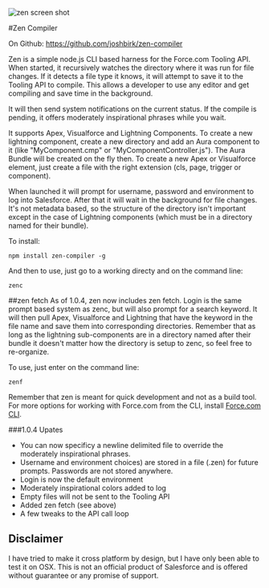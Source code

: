 

![zen screen shot](http://i.imgur.com/o2Oaudo.gif)

#Zen Compiler

On Github: https://github.com/joshbirk/zen-compiler

Zen is a simple node.js CLI based harness for the Force.com Tooling API. When started, it recursively watches the directory where it was run for file changes.  If it detects a file type it knows, it will attempt to save it to the Tooling API to compile.  This allows a developer to use any editor and get compiling and save time in the background.

It will then send system notifications on the current status.  If the compile is pending, it offers moderately inspirational phrases while you wait.

It supports Apex, Visualforce and Lightning Components.  To create a new lightning component, create a new directory and add an Aura component to it (like "MyComponent.cmp" or "MyComponentController.js").  The Aura Bundle will be created on the fly then.  To create a new Apex or Visualforce element, just create a file with the right extension (cls, page, trigger or component).

When launched it will prompt for username, password and environment to log into Salesforce.  After that it will wait in the background for file changes.  It's not metadata based, so the structure of the directory isn't important except in the case of Lightning components (which must be in a directory named for their bundle).

To install:

```
npm install zen-compiler -g
```

And then to use, just go to a working directy and on the command line:

```
zenc
```

##zen fetch
As of 1.0.4, zen now includes zen fetch.  Login is the same prompt based system as zenc, but will also prompt for a search keyword.  It will then pull Apex, Visualforce and Lightning that have the keyword in the file name and save them into corresponding directories.  Remember that as long as the lightning sub-components are in a directory named after their bundle it doesn't matter how the directory is setup to zenc, so feel free to re-organize.

To use, just enter on the command line:

```
zenf
```

Remember that zen is meant for quick development and not as a build tool.  For more options for working with Force.com from the CLI, install [Force.com CLI](https://force-cli.heroku.com/).

###1.0.4 Upates
* You can now specificy a newline delimited file to override the moderately inspirational phrases.
* Username and environment choices) are stored in a file (.zen) for future prompts.  Passwords are not stored anywhere.
* Login is now the default environment
* Moderately inspirational colors added to log
* Empty files will not be sent to the Tooling API
* Added zen fetch (see above)
* A few tweaks to the API call loop


## Disclaimer
I have tried to make it cross platform by design, but I have only been able to test it on OSX.  This is not an official product of Salesforce and is offered without guarantee or any promise of support.